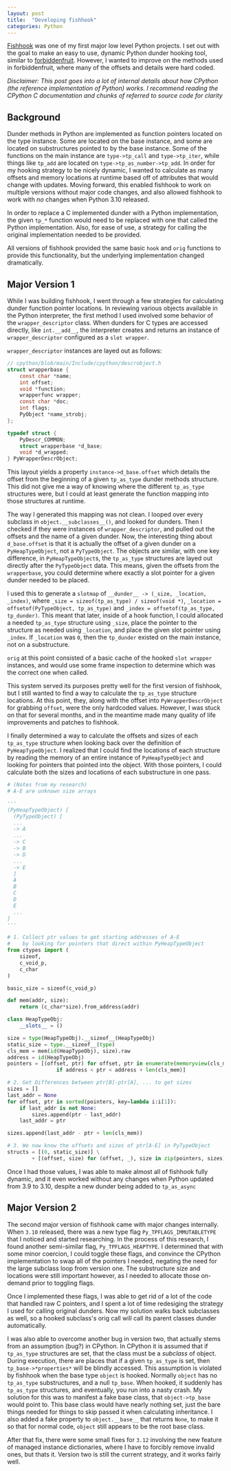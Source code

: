 ```yaml
---
layout: post
title:  "Developing fishhook"
categories: Python
---
```


[Fishhook](https://pypi.org/project/fishhook/) was one of my first major low level Python projects. 
I set out with the goal to make an easy to use, dynamic Python dunder hooking tool, similar to [forbiddenfruit](https://pypi.org/project/forbiddenfruit/). However, I wanted to improve on the methods used in forbiddenfruit, where many of the offsets and details were hard coded. 

*Disclaimer: This post goes into a lot of internal details about how CPython (the reference implementation of Python) works. I recommend reading the CPython C documentation and chunks of referred to source code for clarity*

## Background

Dunder methods in Python are implemented as function pointers located on the type instance. Some are located on the base instance, and some are located on substructures pointed to by the base instance. Some of the functions on the main instance are `type->tp_call` and `type->tp_iter`, while things like `tp_add` are located on `type->tp_as_number->tp_add`. In order for my hooking strategy to be nicely dynamic, I wanted to calculate as many offsets and memory locations at runtime based off of attributes that would change with updates. Moving forward, this enabled fishhook to work on multiple versions without major code changes, and also allowed fishhook to work with *no* changes when Python 3.10 released.

In order to replace a C implemented dunder with a Python implementation, the given `tp_*` function would need to be replaced with one that called the Python implementation. Also, for ease of use, a strategy for calling the original implementation needed to be provided.

All versions of fishhook provided the same basic `hook` and `orig` functions to provide this functionality, but the underlying implementation changed dramatically.

## Major Version 1

While I was building fishhook, I went through a few strategies for calculating dunder function pointer locations. In reviewing various objects available in the Python interpreter, the first method I used involved some behavior of the `wrapper_descriptor` class. When dunders for C types are accessed directly, like `int.__add__`, the interpreter creates and returns an instance of `wrapper_descriptor` configured as a `slot wrapper`.

`wrapper_descriptor` instances are layed out as follows:
```c
// cpython/blob/main/Include/cpython/descrobject.h
struct wrapperbase {
    const char *name;
    int offset;
    void *function;
    wrapperfunc wrapper;
    const char *doc;
    int flags;
    PyObject *name_strobj;
};

typedef struct {
    PyDescr_COMMON;
    struct wrapperbase *d_base;
    void *d_wrapped;
} PyWrapperDescrObject;
```

This layout yields a property `instance->d_base.offset` which details the offset from the beginning of a given `tp_as_type` dunder methods structure. This did not give me a way of knowing where the different `tp_as_type` structures were, but I could at least generate the function mapping into those structures at runtime.

The way I generated this mapping was not clean. I looped over every subclass in `object.__subclasses__()`, and looked for dunders. Then I checked if they were instances of `wrapper_descriptor`, and pulled out the offsets and the name of a given dunder. Now, the interesting thing about `d_base.offset` is that it is actually the offset of a given dunder on a `PyHeapTypeObject`, not a `PyTypeObject`. The objects are similar, with one key difference, in `PyHeapTypeObject`s, the `tp_as_type` structures are layed out directly after the `PyTypeObject` data. This means, given the offsets from the `wrapperbase`, you could determine where exactly a slot pointer for a given dunder needed to be placed.

I used this to generate a `slotmap` of `__dunder__ -> (_size, _location, _index)`, where `_size = sizeof(tp_as_type) / sizeof(void *)`, `_location = offsetof(PyTypeObject, tp_as_type)` and `_index = offsetof(tp_as_type, tp_dunder)`. This meant that later, inside of a hook function, I could allocated a needed `tp_as_type` structure using `_size`, place the pointer to the structure as needed using `_location`, and place the given slot pointer using `_index`. If `_location` was `0`, then the `tp_dunder` existed on the main instance, not on a substructure.

`orig` at this point consisted of a basic cache of the hooked `slot wrapper` instances, and would use some frame inspection to determine which was the correct one when called.

This system served its purposes pretty well for the first version of fishhook, but I still wanted to find a way to calculate the `tp_as_type` structure locations. At this point, they, along with the offset into `PyWrapperDescrObject` for grabbing `offset`, were the only hardcoded values. However, I was stuck on that for several months, and in the meantime made many quality of life improvements and patches to fishhook.

I finally determined a way to calculate the offsets and sizes of each `tp_as_type` structure when looking back over the definition of `PyHeapTypeObject`. I realized that I could find the locations of each structure by reading the memory of an entire instance of `PyHeapTypeObject` and looking for pointers that pointed into the object. With those pointers, I could calculate both the sizes and locations of each substructure in one pass. 

```py
# (Notes from my research)
# A-E are unknown size arrays

'''
(PyHeapTypeObject) [
  (PyTypeObject) [
  ...
  -> A
  ...
  -> C
  -> B
  -> D
  ...
  -> E
  ]
  A
  B
  C
  D
  E
  ...
]
'''

# 1. Collect ptr values to get starting addresses of A-E
#    by looking for pointers that direct within PyHeapTypeObject
from ctypes import (
    sizeof,
    c_void_p,
    c_char
)

basic_size = sizeof(c_void_p)

def mem(addr, size):
    return (c_char*size).from_address(addr)

class HeapTypeObj:
    __slots__ = ()

size = type(HeapTypeObj).__sizeof__(HeapTypeObj)
static_size = type.__sizeof__(type)
cls_mem = mem(id(HeapTypeObj), size).raw
address = id(HeapTypeObj)
pointers = [(offset, ptr) for offset, ptr in enumerate(memoryview(cls_mem).cast('l'))
                if address < ptr < address + len(cls_mem)]

# 2. Get Differences between ptr[B]-ptr[A], ... to get sizes
sizes = []
last_addr = None
for offset, ptr in sorted(pointers, key=lambda i:i[1]):
    if last_addr is not None:
        sizes.append(ptr - last_addr)
    last_addr = ptr

sizes.append(last_addr - ptr + len(cls_mem))

# 3. We now know the offsets and sizes of ptr[A-E] in PyTypeObject
structs = [(0, static_size)] \
        + [(offset, size) for (offset, _), size in zip(pointers, sizes)]
```

Once I had those values, I was able to make almost all of fishhook fully dynamic, and it even worked without any changes when Python updated from 3.9 to 3.10, despite a new dunder being added to `tp_as_async`

## Major Version 2

The second major version of fishhook came with major changes internally. When `3.10` released, there was a new type flag `Py_TPFLAGS_IMMUTABLETYPE` that I noticed and started researching. In the process of this research, I found another semi-similar flag, `Py_TPFLAGS_HEAPTYPE`. I determined that with some minor coercion, I could toggle these flags, and convince the CPython implementation to swap all of the pointers I needed, negating the need for the large subclass loop from version one. The substructure size and locations were still important however, as I needed to allocate those on-demand prior to toggling flags.

Once I implemented these flags, I was able to get rid of a lot of the code that handled raw C pointers, and I spent a lot of time redesiging the strategy I used for calling original dunders. Now my solution walks back subclasses as well, so a hooked subclass's orig call will call its parent classes dunder automatically.

I was also able to overcome another bug in version two, that actually stems from an assumption (bug?) in CPython. In CPython it is assumed that if `tp_as_type` structures are set, that the class must be a *subclass* of object. During execution, there are places that if a given `tp_as_type` is set, then `tp_base->*properties*` will be blindly accessed. This assumption is violated by fishhook when the base type `object` is hooked. Normally `object` has no `tp_as_type` substructures, and a null `tp_base`. When hooked, it suddenly has `tp_as_type` structures, and eventually, you run into a nasty crash. My solution for this was to manifest a fake base class, that `object->tp_base` would point to. This base class would have nearly nothing set, just the bare things needed for things to skip passed it when calculating inheritance. I also added a fake property to `object.__base__` that returns `None`, to make it so that for normal code, `object` still appears to be the root base class.

After that fix, there were some small fixes for `3.12` involving the new feature of managed instance dictionaries, where I have to forcibly remove invalid ones, but thats it. Version two is still the current strategy, and it works fairly well.